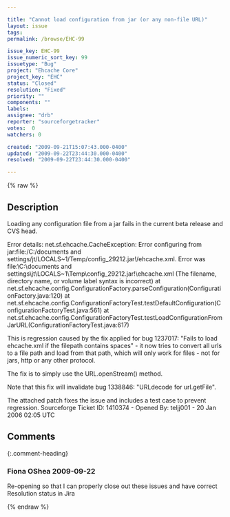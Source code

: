 ```yaml
---

title: "Cannot load configuration from jar (or any non-file URL)"
layout: issue
tags: 
permalink: /browse/EHC-99

issue_key: EHC-99
issue_numeric_sort_key: 99
issuetype: "Bug"
project: "Ehcache Core"
project_key: "EHC"
status: "Closed"
resolution: "Fixed"
priority: ""
components: ""
labels: 
assignee: "drb"
reporter: "sourceforgetracker"
votes:  0
watchers: 0

created: "2009-09-21T15:07:43.000-0400"
updated: "2009-09-22T23:44:30.000-0400"
resolved: "2009-09-22T23:44:30.000-0400"

---
```




{% raw %}



## Description

<div markdown="1" class="description">

Loading any configuration file from a jar fails in the
current beta release and CVS head.

Error details:
net.sf.ehcache.CacheException: Error configuring from
jar:file:/C:/documents and
settings/jt/LOCALS~1/Temp/config\_29212.jar!/ehcache.xml.
Error was file:\C:\documents and
settings\jt\LOCALS~1\Temp\config\_29212.jar!\ehcache.xml
(The filename, directory name, or volume label syntax
is incorrect)
 at
net.sf.ehcache.config.ConfigurationFactory.parseConfiguration(ConfigurationFactory.java:120)
 at
net.sf.ehcache.config.ConfigurationFactoryTest.testDefaultConfiguration(ConfigurationFactoryTest.java:561)
 at
net.sf.ehcache.config.ConfigurationFactoryTest.testLoadConfigurationFromJarURL(ConfigurationFactoryTest.java:617)
<snip/>

This is regression caused by the fix applied for bug
1237017: "Fails to load ehcache.xml if the filepath
contains spaces" - it now tries to convert all urls to
a file path and load from that path, which will only
work for files - not for jars, http or any other protocol.

The fix is to simply use the URL.openStream() method.

Note that this fix will invalidate bug 1338846:
"URLdecode for url.getFile".

The attached patch fixes the issue and includes a test
case to prevent regression. 
Sourceforge Ticket ID: 1410374 - Opened By: teljj001 - 20 Jan 2006 02:05 UTC

</div>

## Comments


{:.comment-heading}
### **Fiona OShea** <span class="date">2009-09-22</span>

<div markdown="1" class="comment">

Re-opening so that I can properly close out these issues and have correct Resolution status in Jira

</div>



{% endraw %}
